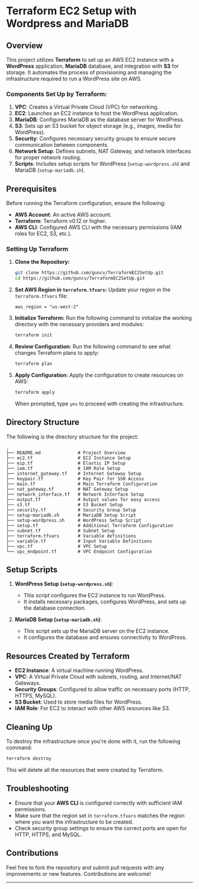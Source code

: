 # Terraform EC2 Setup with Wordpress and MariaDB

## Overview

This project utilizes **Terraform** to set up an AWS EC2 instance with a **WordPress** application, **MariaDB** database, and integration with **S3** for storage. It automates the process of provisioning and managing the infrastructure required to run a WordPress site on AWS.

### Components Set Up by Terraform:
1. **VPC**: Creates a Virtual Private Cloud (VPC) for networking.
2. **EC2**: Launches an EC2 instance to host the WordPress application.
3. **MariaDB**: Configures MariaDB as the database server for WordPress.
4. **S3**: Sets up an S3 bucket for object storage (e.g., images, media for WordPress).
5. **Security**: Configures necessary security groups to ensure secure communication between components.
6. **Network Setup**: Defines subnets, NAT Gateway, and network interfaces for proper network routing.
7. **Scripts**: Includes setup scripts for WordPress (`setup-wordpress.sh`) and MariaDB (`setup-mariadb.sh`).

## Prerequisites

Before running the Terraform configuration, ensure the following:

- **AWS Account**: An active AWS account.
- **Terraform**: Terraform v0.12 or higher.
- **AWS CLI**: Configured AWS CLI with the necessary permissions (IAM roles for EC2, S3, etc.).

### Setting Up Terraform

1. **Clone the Repository:**
   ```bash
   git clone https://github.com/guncv/TerraformEC2SetUp.git
   cd https://github.com/guncv/TerraformEC2SetUp.git
   ```

2. **Set AWS Region in `terraform.tfvars`:**
   Update your region in the `terraform.tfvars` file:
   ```hcl
   aws_region = "us-west-2"
   ```

3. **Initialize Terraform:**
   Run the following command to initialize the working directory with the necessary providers and modules:
   ```bash
   terraform init
   ```

4. **Review Configuration:**
   Run the following command to see what changes Terraform plans to apply:
   ```bash
   terraform plan
   ```

5. **Apply Configuration:**
   Apply the configuration to create resources on AWS:
   ```bash
   terraform apply
   ```

   When prompted, type `yes` to proceed with creating the infrastructure.

## Directory Structure

The following is the directory structure for the project:

```
.
├── README.md              # Project Overview
├── ec2.tf                 # EC2 Instance Setup
├── eip.tf                 # Elastic IP Setup
├── iam.tf                 # IAM Role Setup
├── internet_gateway.tf    # Internet Gateway Setup
├── keypair.tf             # Key Pair for SSH Access
├── main.tf                # Main Terraform Configuration
├── nat_gateway.tf         # NAT Gateway Setup
├── network_interface.tf   # Network Interface Setup
├── output.tf              # Output values for easy access
├── s3.tf                  # S3 Bucket Setup
├── security.tf            # Security Group Setup
├── setup-mariadb.sh       # MariaDB Setup Script
├── setup-wordpress.sh     # WordPress Setup Script
├── setup.tf               # Additional Terraform Configuration
├── subnet.tf              # Subnet Setup
├── terraform.tfvars       # Variable definitions
├── variable.tf            # Input Variable Definitions
├── vpc.tf                 # VPC Setup
└── vpc_endpoint.tf        # VPC Endpoint Configuration
```

## Setup Scripts

1. **WordPress Setup (`setup-wordpress.sh`)**:
   - This script configures the EC2 instance to run WordPress.
   - It installs necessary packages, configures WordPress, and sets up the database connection.

2. **MariaDB Setup (`setup-mariadb.sh`)**:
   - This script sets up the MariaDB server on the EC2 instance.
   - It configures the database and ensures connectivity to WordPress.

## Resources Created by Terraform
- **EC2 Instance**: A virtual machine running WordPress.
- **VPC**: A Virtual Private Cloud with subnets, routing, and Internet/NAT Gateways.
- **Security Groups**: Configured to allow traffic on necessary ports (HTTP, HTTPS, MySQL).
- **S3 Bucket**: Used to store media files for WordPress.
- **IAM Role**: For EC2 to interact with other AWS resources like S3.

## Cleaning Up

To destroy the infrastructure once you're done with it, run the following command:

```bash
terraform destroy
```

This will delete all the resources that were created by Terraform.

## Troubleshooting

- Ensure that your **AWS CLI** is configured correctly with sufficient IAM permissions.
- Make sure that the region set in `terraform.tfvars` matches the region where you want the infrastructure to be created.
- Check security group settings to ensure the correct ports are open for HTTP, HTTPS, and MySQL.

## Contributions

Feel free to fork the repository and submit pull requests with any improvements or new features. Contributions are welcome!

---